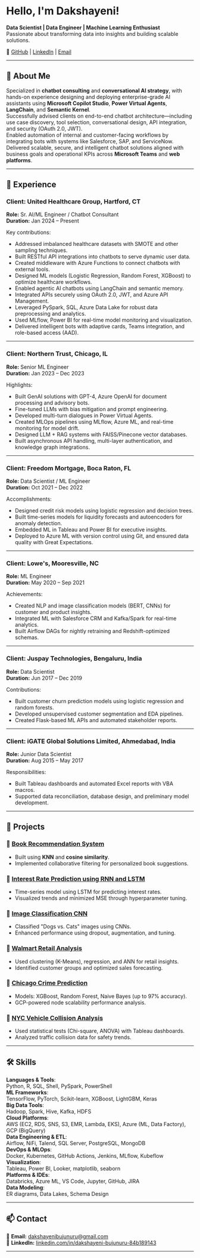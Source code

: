 # **Hello, I'm Dakshayeni!**  
**Data Scientist | Data Engineer | Machine Learning Enthusiast**  
Passionate about transforming data into insights and building scalable solutions.

🔗 [GitHub](https://github.com/Dakshayeni) | [LinkedIn](https://www.linkedin.com/in/dakshayeni-bujunuru-84b189143/) | [Email](mailto:dakshayenibujunuru@gmail.com)

---

## 🧠 **About Me**  

Specialized in **chatbot consulting** and **conversational AI strategy**, with hands-on experience designing and deploying enterprise-grade AI assistants using **Microsoft Copilot Studio**, **Power Virtual Agents**, **LangChain**, and **Semantic Kernel**.  
Successfully advised clients on end-to-end chatbot architecture—including use case discovery, tool selection, conversational design, API integration, and security (OAuth 2.0, JWT).  
Enabled automation of internal and customer-facing workflows by integrating bots with systems like Salesforce, SAP, and ServiceNow.  
Delivered scalable, secure, and intelligent chatbot solutions aligned with business goals and operational KPIs across **Microsoft Teams** and **web platforms**.

---

## 💼 **Experience**

### **Client: United Healthcare Group, Hartford, CT**  
**Role:** Sr. AI/ML Engineer / Chatbot Consultant  
**Duration:** Jan 2024 – Present  

Key contributions:
- Addressed imbalanced healthcare datasets with SMOTE and other sampling techniques.
- Built RESTful API integrations into chatbots to serve dynamic user data.
- Created middleware with Azure Functions to connect chatbots with external tools.
- Designed ML models (Logistic Regression, Random Forest, XGBoost) to optimize healthcare workflows.
- Enabled agentic AI chatbots using LangChain and semantic memory.
- Integrated APIs securely using OAuth 2.0, JWT, and Azure API Management.
- Leveraged PySpark, SQL, Azure Data Lake for robust data preprocessing and analytics.
- Used MLflow, Power BI for real-time model monitoring and visualization.
- Delivered intelligent bots with adaptive cards, Teams integration, and role-based access (AAD).

---

### **Client: Northern Trust, Chicago, IL**  
**Role:** Senior ML Engineer  
**Duration:** Jan 2023 – Dec 2023  

Highlights:
- Built GenAI solutions with GPT-4, Azure OpenAI for document processing and advisory bots.
- Fine-tuned LLMs with bias mitigation and prompt engineering.
- Developed multi-turn dialogues in Power Virtual Agents.
- Created MLOps pipelines using MLflow, Azure ML, and real-time monitoring for model drift.
- Designed LLM + RAG systems with FAISS/Pinecone vector databases.
- Built asynchronous API handling, multi-layer authentication, and knowledge graph integrations.

---

### **Client: Freedom Mortgage, Boca Raton, FL**  
**Role:** Data Scientist / ML Engineer  
**Duration:** Oct 2021 – Dec 2022  

Accomplishments:
- Designed credit risk models using logistic regression and decision trees.
- Built time-series models for liquidity forecasts and autoencoders for anomaly detection.
- Embedded ML in Tableau and Power BI for executive insights.
- Deployed to Azure ML with version control using Git, and ensured data quality with Great Expectations.

---

### **Client: Lowe's, Mooresville, NC**  
**Role:** ML Engineer  
**Duration:** May 2020 – Sep 2021  

Achievements:
- Created NLP and image classification models (BERT, CNNs) for customer and product insights.
- Integrated ML with Salesforce CRM and Kafka/Spark for real-time analytics.
- Built Airflow DAGs for nightly retraining and Redshift-optimized schemas.

---

### **Client: Juspay Technologies, Bengaluru, India**  
**Role:** Data Scientist  
**Duration:** Jun 2017 – Dec 2019  

Contributions:
- Built customer churn prediction models using logistic regression and random forests.
- Developed unsupervised customer segmentation and EDA pipelines.
- Created Flask-based ML APIs and automated stakeholder reports.

---

### **Client: iGATE Global Solutions Limited, Ahmedabad, India**  
**Role:** Junior Data Scientist  
**Duration:** Aug 2015 – May 2017  

Responsibilities:
- Built Tableau dashboards and automated Excel reports with VBA macros.
- Supported data reconciliation, database design, and preliminary model development.

---

## 🚀 **Projects**

### 🔹 [Book Recommendation System](https://github.com/Dakshayeni/book-recommendation)
- Built using **KNN** and **cosine similarity**.
- Implemented collaborative filtering for personalized book suggestions.

### 🔹 [Interest Rate Prediction using RNN and LSTM](https://github.com/Dakshayeni/Interest-Rate-Prediction-using-RNN-and-LSTM)
- Time-series model using LSTM for predicting interest rates.
- Visualized trends and minimized MSE through hyperparameter tuning.

### 🔹 [Image Classification CNN](https://github.com/Dakshayeni/Image-classification-CNN)
- Classified "Dogs vs. Cats" images using CNNs.
- Enhanced performance using dropout, augmentation, and tuning.

### 🔹 [Walmart Retail Analysis](https://github.com/Dakshayeni/MachineLearning-Walmart-Retail-Analysis)
- Used clustering (K-Means), regression, and ANN for retail insights.
- Identified customer groups and optimized sales forecasting.

### 🔹 [Chicago Crime Prediction](https://github.com/Dakshayeni/chicago-crime)
- Models: XGBoost, Random Forest, Naive Bayes (up to 97% accuracy).
- GCP-powered node scalability performance analysis.

### 🔹 [NYC Vehicle Collision Analysis](https://github.com/Dakshayeni/nyc-collision-analysis)
- Used statistical tests (Chi-square, ANOVA) with Tableau dashboards.
- Analyzed traffic collision data for safety trends.

---

## 🛠️ **Skills**

**Languages & Tools**:  
Python, R, SQL, Shell, PySpark, PowerShell  
**ML Frameworks**:  
TensorFlow, PyTorch, Scikit-learn, XGBoost, LightGBM, Keras  
**Big Data Tools**:  
Hadoop, Spark, Hive, Kafka, HDFS  
**Cloud Platforms**:  
AWS (EC2, RDS, SNS, S3, EMR, Lambda, EKS), Azure (ML, Data Factory), GCP (BigQuery)  
**Data Engineering & ETL**:  
Airflow, NiFi, Talend, SQL Server, PostgreSQL, MongoDB  
**DevOps & MLOps**:  
Docker, Kubernetes, GitHub Actions, Jenkins, MLflow, Kubeflow  
**Visualization**:  
Tableau, Power BI, Looker, matplotlib, seaborn  
**Platforms & IDEs**:  
Databricks, Azure ML, VS Code, Jupyter, GitHub, JIRA  
**Data Modeling**:  
ER diagrams, Data Lakes, Schema Design

---

## 📫 **Contact**

📧 **Email:** [dakshayenibujunuru@gmail.com](mailto:dakshayenibujunuru@gmail.com)  
🔗 **LinkedIn:** [linkedin.com/in/dakshayeni-bujunuru-84b189143](https://www.linkedin.com/in/dakshayeni-bujunuru-84b189143/)  

---
